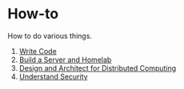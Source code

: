 # How-to
How to do various things.

1. [Write Code](coding/README.md)
1. [Build a Server and Homelab](https://github.com/jasoncolburne/homelab)
1. [Design and Architect for Distributed Computing](distributed/README.md)
1. [Understand Security](security/README.md)
